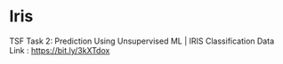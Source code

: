 # Iris
TSF Task 2: Prediction Using Unsupervised ML | IRIS Classification
Data Link : https://bit.ly/3kXTdox
